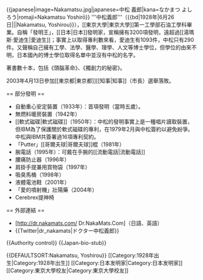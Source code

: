 {{japanese|image=Nakamatsu.jpg|japanese=中松 義郎|kana=なかまつ よしろう|romaji=Nakamatsu Yoshirō}}
'''中松義郎'''（{{bd|1928年|6月26日|||Nakamatsu, Yoshirou}}），[[東京大學|東京大學]]第一工學部石油工學科畢業。自稱「發明王」，[[日本|日本]]發明家，宣稱擁有3200項發明，遠超過[[湯瑪斯·愛迪生|愛迪生]]；事實上以取得專利數來看，愛迪生有1093件，中松只有290件。又聲稱自己擁有工學、法學、醫學、理學、人文等博士學位，但學位的由來不明，日本國內的博士學位取得名單中並沒有中松的名字。

著書數十本，包括《頭腦革命》、《獨創力的秘密》。

2003年4月13日參加[[東京都|東京都]][[知事|知事]]（市長）選舉落敗。

== 部分發明 ==
* 自動重心安定裝置（1933年）：首項發明（當時五歲）。
* 無燃料暖房裝置（1942年）
* [[軟式磁碟|軟式磁碟]]（1950年）：中松的發明事實上是一種唱片讀取裝置，但IBM為了保護關於軟式磁碟的專利，在1979年2月與中松簽約以避免紛爭。中松與IBM共簽署過16項專利契約。
* 「Putter」[[哥爾夫球|哥爾夫球]]棍（1981年）
* 腕電話（1995年）：可戴在手腕的[[流動電話|流動電話]]
* 腰痛防止器（1996年）
* 肩掛手提兼用買物袋（1997年）
* 吸臭馬桶（1998年）
* 液體電池鞋（2001年）
* 「愛的噴射機」壯陽藥（2004年）
* Cerebrex提神椅

== 外部連結 ==
* [http://dr.nakamats.com/ Dr.NakaMats.Com]（日語、英語）
* {{Twitter|dr_nakamats|ドクター中松義郎}}

{{Authority control}}
{{Japan-bio-stub}}

{{DEFAULTSORT:Nakamatsu, Yoshirou}}
[[Category:1928年出生|Category:1928年出生]]
[[Category:日本发明家|Category:日本发明家]]
[[Category:東京大學校友|Category:東京大學校友]]